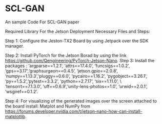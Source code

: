 # SCL-GAN
An sample Code For SCL-GAN paper

Required Library
For the Jetson Deployment Necessary Files and Steps: 

Step 1: Configure the Jeston-TX2 Board by using Jetpack over the SDK manager.

Step 2: Install PyTorch for the Jetson Borad by using the link https://github.com/Qengineering/PyTorch-Jetson-Nano.
Step 3: Install the packages :
‘argparse==1.2.1’, ‘attrs==17.4.0’, ‘funcsigs==1.0.2’, ‘gps==3.17’,‘graphsurgeon==0.4.5’, ‘jetson.gpio==2.0.8’, ‘numpy==1.13.3’,‘pluggy==0.6.0’, ‘pycairo==1.16.2’, ‘pygobject==3.26.1’, ‘py==1.5.2’,‘pytest==3.3.2’, ‘python==2.7.17’, ‘six==1.11.0’, \\ ‘tensorrt==7.1.3.0’, ‘uff==0.6.9’,‘unity-lens-photos==1.0’, ‘urwid==2.0.1’, ‘wsgiref==0.1.2’.

Step 4: For visualizing of the generated images over the screen attached to the board install: Matplot and NumPy from https://forums.developer.nvidia.com/t/jetson-nano-how-can-install-matplotlib.

